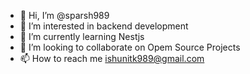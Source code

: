 - 👋 Hi, I’m @sparsh989
- 👀 I’m interested in backend development
- 🌱 I’m currently learning Nestjs
- 💞️ I’m looking to collaborate on Opem Source Projects
- 📫 How to reach me ishunitk989@gmail.com

<!---
sparsh989/sparsh989 is a ✨ special ✨ repository because its `README.md` (this file) appears on your GitHub profile.
You can click the Preview link to take a look at your changes.
--->
